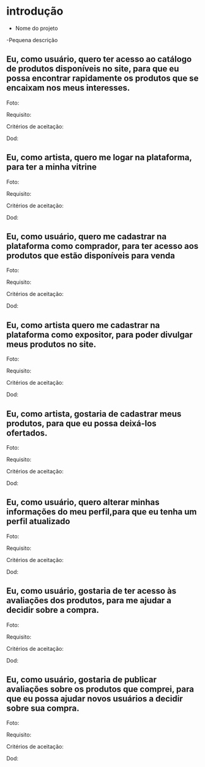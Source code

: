 # introdução 

- Nome do projeto

-Pequena descrição

## Eu, como usuário, quero ter acesso ao catálogo de produtos disponíveis no site, para que eu possa encontrar rapidamente os produtos que se encaixam nos meus interesses.

Foto:

Requisito:

Critérios de aceitação:

Dod:


## Eu, como artista, quero me logar na plataforma, para ter a minha vitrine

Foto:

Requisito:

Critérios de aceitação:

Dod:


## Eu, como usuário, quero me cadastrar na plataforma como comprador, para ter acesso aos produtos que estão disponíveis para venda

Foto:

Requisito:

Critérios de aceitação:

Dod:


## Eu, como artista quero me cadastrar na plataforma como expositor, para poder divulgar meus produtos no site.

Foto:

Requisito:

Critérios de aceitação:

Dod:


## Eu, como artista, gostaria de cadastrar meus produtos, para que eu possa deixá-los ofertados.

Foto:

Requisito:

Critérios de aceitação:

Dod:



## Eu, como usuário, quero alterar minhas informações do meu perfil,para que eu tenha um perfil atualizado

Foto:

Requisito:

Critérios de aceitação:

Dod:


## Eu, como usuário, gostaria de ter acesso às avaliações dos produtos, para me ajudar a decidir sobre a compra.

Foto:

Requisito:

Critérios de aceitação:

Dod:


## Eu, como usuário, gostaria de publicar avaliações sobre os produtos que comprei, para que eu possa ajudar novos usuários a decidir sobre sua compra.
Foto:

Requisito:

Critérios de aceitação:

Dod:

